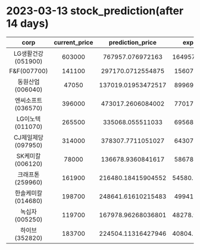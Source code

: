 # 2023-03-13 stock_prediction(after 14 days)

|   corp   |   current_price   |   prediction_price   |   expected_profit   |
|:--------:|:-----------------:|:--------------------:|:-------------------:|
|LG생활건강(051900)|603000|767957.076972163|164957.07697216305|
|F&F(007700)|141100|297170.0712554875|156070.0712554875|
|동원산업(006040)|47050|137019.01953472517|89969.01953472517|
|엔씨소프트(036570)|396000|473017.2606084002|77017.26060840022|
|LG이노텍(011070)|265500|335068.055511033|69568.05551103299|
|CJ제일제당(097950)|314000|378307.7711051027|64307.77110510273|
|SK케미칼(006120)|78000|136678.9360841617|58678.93608416169|
|크래프톤(259960)|161900|216480.18415904552|54580.184159045515|
|한솔케미칼(014680)|198700|248641.61610215483|49941.61610215483|
|녹십자(005250)|119700|167978.96268036801|48278.962680368015|
|하이브(352820)|183700|224504.11316427946|40804.113164279464|

